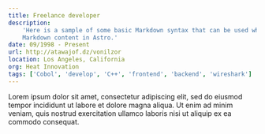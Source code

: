```yaml
---
title: Freelance developer
description:
    'Here is a sample of some basic Markdown syntax that can be used when writing
    Markdown content in Astro.'
date: 09/1998 - Present
url: http://atawajof.dz/vonilzor
location: Los Angeles, California
org: Heat Innovation
tags: ['Cobol', 'develop', 'C++', 'frontend', 'backend', 'wireshark']
---
```


Lorem ipsum dolor sit amet, consectetur adipiscing elit, sed do eiusmod tempor
incididunt ut labore et dolore magna aliqua. Ut enim ad minim veniam, quis nostrud
exercitation ullamco laboris nisi ut aliquip ex ea commodo consequat.
